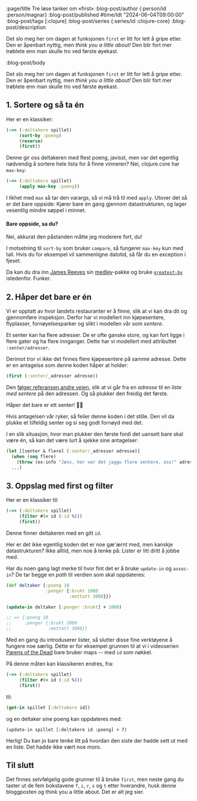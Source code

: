 :page/title Tre løse tanker om «first»
:blog-post/author {:person/id :person/magnar}
:blog-post/published #time/ldt "2024-06-04T09:00:00"
:blog-post/tags [:clojure]
:blog-post/series {:series/id :clojure-core}
:blog-post/description

Det slo meg her om dagen at funksjonen `first` er litt for lett å gripe etter.
Den er åpenbart nyttig, men *think you a little about!* Den blir fort
mer trøblete enn man skulle tro ved første øyekast.

:blog-post/body

Det slo meg her om dagen at funksjonen `first` er litt for lett å gripe etter.
Den er åpenbart nyttig, men *think you a little about!* Den blir fort
mer trøblete enn man skulle tro ved første øyekast.

## 1. Sortere og så ta én

Her er en klassiker:

```clj
(->> (:deltakere spillet)
     (sort-by :poeng)
     (reverse)
     (first))
```

Denne gir oss deltakeren med flest poeng, javisst, men var det egentlig nødvendig å
sortere hele lista for å finne vinneren? Nei, clojure.core har `max-key`:

```clj
(->> (:deltakere spillet)
     (apply max-key :poeng))
```

I likhet med `max` så tar den varargs, så vi må trå til med `apply`. Utover det
så er det bare oppside: Kjører bare én gang gjennom datastrukturen, og lager
vesentlig mindre søppel i minnet.

#### Bare oppside, sa du?

Nei, akkurat den påstanden måtte jeg moderere fort, du!

I motsetning til `sort-by` som bruker `compare`, så fungerer `max-key` kun med
tall. Hvis du for eksempel vil sammenligne datotid, så får du en exception i
fjeset.

Da kan du dra inn [James Reeves](https://github.com/weavejester) sin
[medley](https://github.com/weavejester/medley)-pakke og bruke
[`greatest-by`](https://weavejester.github.io/medley/medley.core.html#var-greatest-by)
istedenfor. Funker.

## 2. Håper det bare er én

Vi er opptatt av hvor landets restauranter er å finne, slik at vi kan dra
dit og gjennomføre inspeksjon. Derfor har vi modellert inn kjøpesentere,
flyplasser, fornøyelsesparker og slikt i modellen vår som *sentere*.

Et senter kan ha flere adresser. De er ofte ganske store, og kan fort ligge i
flere gater og ha flere innganger. Dette har vi modellert med attributtet
`:senter/adresser`.

Derimot tror vi ikke det finnes flere kjøpesentere på samme adresse. Dette
er en antagelse som denne koden håper at holder:

```clj
(first (:senter/_adresser adresse))
```

Den [følger referansen andre veien](/alle-gatene-i-kommunen/), slik at vi går
fra en *adresse* til en *liste med sentere* på den adressen. Og så plukker den
freidig det første.

Håper det bare er ett senter! 🤞🤞

Hvis antagelsen vår ryker, så feiler denne koden i det stille. Den vil da plukke
et tilfeldig senter og si seg godt fornøyd med det.

I en slik situasjon, hvor man plukker den første fordi det uansett bare skal
være én, så kan det være lurt å sjekke sine antagelser:

```clj
(let [[senter & flere] (:senter/_adresser adresse)]
  (when (seq flere)
    (throw (ex-info "Jøss, her var det jaggu flere sentere, ass!" adresse)))
  ...)
```

## 3. Oppslag med first og filter

Her er en klassiker til:

```clj
(->> (:deltakere spillet)
     (filter #(= id (:id %)))
     (first))
```

Denne finner deltakeren med en gitt `id`.

Her er det ikke egentlig koden det er noe gæ'ærnt med, men kanskje
datastrukturen? Ikke alltid, men noe å tenke på: Lister er litt dritt å jobbe
med.

Har du noen gang lagt merke til hvor fint det er å bruke `update-in` og
`assoc-in`? De tar begge en *path* til verdien som skal oppdateres:

```clj
(def deltaker {:poeng 10
               :penger {:brukt 1000
                        :mottatt 3000}})

(update-in deltaker [:penger :brukt] + 1000)

;; => {:poeng 10
;;     :penger {:brukt 2000
;;              :mottatt 3000}}
```

Med en gang du introduserer lister, så slutter disse fine verktøyene å fungere
noe særlig. Dette er for eksempel grunnen til at vi i videoserien [Parens of the
Dead](https://www.parens-of-the-dead.com) bare bruker maps -- med `id` som nøkkel.

På denne måten kan klassikeren endres, fra:

```clj
(->> (:deltakere spillet)
     (filter #(= id (:id %)))
     (first))
```

til:

```clj
(get-in spillet [:deltakere id])
```

og en deltaker sine poeng kan oppdateres med:

```
(update-in spillet [:deltakere id :poeng] + 7)
```

Herlig! Du kan jo bare tenke litt på hvordan den siste der hadde sett ut med en
liste. Det hadde ikke vært noe moro.

## Til slutt

Det finnes selvfølgelig gode grunner til å bruke `first`, men neste gang du
taster ut de fem bokstavene `f`, `i`, `r`, `s` og `t` etter hverandre, husk
denne bloggposten og think you a little about. Det er alt jeg sier.
